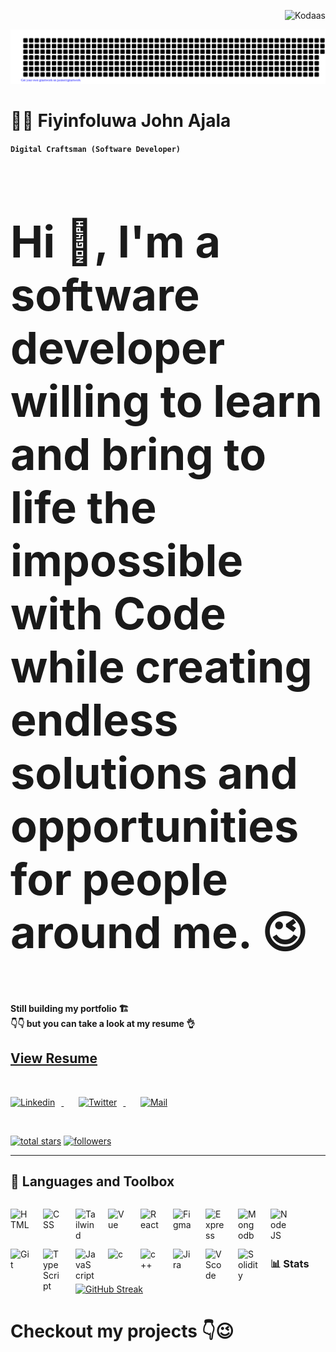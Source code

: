 <p align="right"> <img src="https://komarev.com/ghpvc/?username=kodaas&label=visitors%20&color=202124&style=plastic" alt="Kodaas" /> </p>

![gitartwork](gitartwork.svg)

# 🧑‍💻 Fiyinfoluwa John Ajala 

**`Digital Craftsman (Software Developer) `**

<h3 style="font-size: 5em"> Hi 👋, I'm a software developer willing to learn and bring to life the impossible with Code while creating endless solutions and opportunities for people around me. 😉 </h3>

<h4> Still building my portfolio 🏗️ <br/> 
👇👇 but you can take a look at my resume 👌 </h4>

## [View Resume](https://drive.google.com/file/d/19HTQV98KIoRYmbnU03pzX0ujOpsEoHZP/view?usp=share_link)

<br/>

   <p align="left">
   <a href="https://www.linkedin.com/in/kodaas/">
      <img alt="Linkedin" width="32px" style="padding-right:10px;" src="https://cdn.jsdelivr.net/gh/devicons/devicon/icons/linkedin/linkedin-original.svg" />
   </a>
  &#8287;&#8287;&#8287;&#8287;&#8287;
  <a href="https://twitter.com/_kodaas">
   <img  alt="Twitter" width="32px" style="padding-right:10px;" src="https://cdn.jsdelivr.net/gh/devicons/devicon/icons/twitter/twitter-original.svg" />
  </a>
  &#8287;&#8287;&#8287;&#8287;&#8287;
  <a href="mailto: johnajala204@gmail.com"">
   <img  alt="Mail" width="32px" style="padding-right:10px;" src="https://cdn.jsdelivr.net/gh/devicons/devicon/icons/google/google-original.svg" />
  </a>
</p>

<br/>

<p align="left">
      <a href="https://github.com/kodaas?tab=repositories">
    <img alt="total stars" title="Total stars on GitHub" src="https://custom-icon-badges.demolab.com/github/stars/kodaas?color=55960c&style=for-the-badge&labelColor=488207&logo=star"/></a>
  <a href="https://github.com/kodaas?tab=followers">
    <img alt="followers" title="Follow me on Github" src="https://custom-icon-badges.demolab.com/github/followers/kodaas?color=236ad3&labelColor=1155ba&style=for-the-badge&logo=person-add&label=Follow&logoColor=white"/></a>
   </p>

---

## 🧰 Languages and Toolbox

<img align="left" alt="HTML" width="32px" style="padding-right:20px; padding-top: 13px;" src="https://cdn.jsdelivr.net/gh/devicons/devicon/icons/html5/html5-original.svg"/>

<img align="left" alt="CSS" width="32px" style="padding-right:20px; padding-top: 13px;" src="https://cdn.jsdelivr.net/gh/devicons/devicon/icons/css3/css3-original.svg"/>

<img align="left" alt="Tailwind" width="32px" style="padding-right:20px; padding-top: 13px;" src="https://cdn.jsdelivr.net/gh/devicons/devicon/icons/tailwindcss/tailwindcss-plain.svg"/>

<img align="left" alt="Vue" width="32px" style="padding-right:20px; padding-top: 13px;" src="https://cdn.jsdelivr.net/gh/devicons/devicon/icons/vuejs/vuejs-original.svg"/>

<img align="left" alt="React" width="32px" style="padding-right:20px; padding-top: 13px;" src="https://cdn.jsdelivr.net/gh/devicons/devicon/icons/react/react-original.svg"/>

<img align="left" alt="Figma" width="32px" style="padding-right:20px; padding-top: 13px; " src="https://cdn.jsdelivr.net/gh/devicons/devicon/icons/figma/figma-original.svg"/>

<img align="left" alt="Express" width="32px" style="padding-right:20px; padding-top: 13px; " src="https://cdn.jsdelivr.net/gh/devicons/devicon/icons/express/express-original.svg"/>

<img align="left" alt="Mongodb" width="32px" style="padding-right:20px; padding-top: 13px; " src="https://cdn.jsdelivr.net/gh/devicons/devicon/icons/mongodb/mongodb-original.svg"/>

<img align="left" alt="NodeJS" width="32px" style="padding-right:20px; padding-top: 13px; "  src="https://cdn.jsdelivr.net/gh/devicons/devicon/icons/nodejs/nodejs-original.svg" />

<img align="left" alt="Git" width="32px" style="padding-right:20px; padding-top: 13px; " src="https://cdn.jsdelivr.net/gh/devicons/devicon/icons/git/git-original.svg"/>

<img align="left" alt="TypeScript" width="32px" style="padding-right:20px; padding-top: 13px; " src="https://cdn.jsdelivr.net/gh/devicons/devicon/icons/typescript/typescript-plain.svg" />

<img align="left" alt="JavaScript" width="32px" style="padding-right:20px; padding-top: 13px; " src="https://cdn.jsdelivr.net/gh/devicons/devicon/icons/javascript/javascript-original.svg"/>

<img align="left" alt="c" width="32px" style="padding-right:20px; padding-top: 13px; " src="https://cdn.jsdelivr.net/gh/devicons/devicon/icons/c/c-original.svg"/>

<img align="left" alt="c++" width="32px" style="padding-right:20px; padding-top: 13px; " src="https://cdn.jsdelivr.net/gh/devicons/devicon/icons/cplusplus/cplusplus-original.svg"/>



<img align="left" alt="Jira" width="32px" style="padding-right:20px; padding-top: 13px; " src="https://cdn.jsdelivr.net/gh/devicons/devicon/icons/jira/jira-original.svg"/>

<img align="left" alt="VScode" width="32px" style="padding-right:20px; padding-top: 13px; " src="https://cdn.jsdelivr.net/gh/devicons/devicon/icons/vscode/vscode-original.svg"/>

<img align="left" alt="Solidity" width="32px" style="padding-right:20px; padding-top: 13px; " src="https://cdn.jsdelivr.net/gh/devicons/devicon/icons/solidity/solidity-original.svg"/>

<br />
<br />
<br />

#

### 📊 Stats

[![GitHub Streak](https://streak-stats.demolab.com?user=kodaas&theme=onedark_duo&border_radius=15)](https://git.io/streak-stats)

#

# Checkout my projects 👇😉
